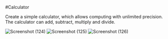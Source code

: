 #Calculator

Create a simple calculator, which allows computing with unlimited precision.
The calculator can add, subtract, multiply and divide.

![Screenshot (124)](https://user-images.githubusercontent.com/50085447/80855754-5c829700-8c61-11ea-964b-abbdedf0ee44.png)
![Screenshot (125)](https://user-images.githubusercontent.com/50085447/80855759-5f7d8780-8c61-11ea-8ffd-1e05ce84e299.png)
![Screenshot (126)](https://user-images.githubusercontent.com/50085447/80855761-62787800-8c61-11ea-87f5-daebe2a3de1f.png)
